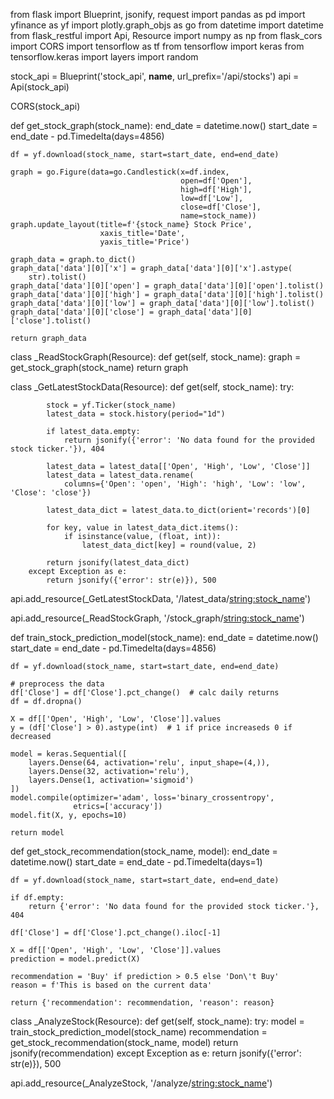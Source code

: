 from flask import Blueprint, jsonify, request
import pandas as pd
import yfinance as yf
import plotly.graph_objs as go
from datetime import datetime
from flask_restful import Api, Resource
import numpy as np
from flask_cors import CORS
import tensorflow as tf
from tensorflow import keras
from tensorflow.keras import layers
import random

stock_api = Blueprint('stock_api', __name__, url_prefix='/api/stocks')
api = Api(stock_api)

CORS(stock_api)


def get_stock_graph(stock_name):
    end_date = datetime.now()
    start_date = end_date - pd.Timedelta(days=4856)

    df = yf.download(stock_name, start=start_date, end=end_date)

    graph = go.Figure(data=go.Candlestick(x=df.index,
                                          open=df['Open'],
                                          high=df['High'],
                                          low=df['Low'],
                                          close=df['Close'],
                                          name=stock_name))
    graph.update_layout(title=f'{stock_name} Stock Price',
                        xaxis_title='Date',
                        yaxis_title='Price')

    graph_data = graph.to_dict()
    graph_data['data'][0]['x'] = graph_data['data'][0]['x'].astype(
        str).tolist()
    graph_data['data'][0]['open'] = graph_data['data'][0]['open'].tolist()
    graph_data['data'][0]['high'] = graph_data['data'][0]['high'].tolist()
    graph_data['data'][0]['low'] = graph_data['data'][0]['low'].tolist()
    graph_data['data'][0]['close'] = graph_data['data'][0]['close'].tolist()

    return graph_data





class _ReadStockGraph(Resource):
    def get(self, stock_name):
        graph = get_stock_graph(stock_name)
        return graph


class _GetLatestStockData(Resource):
    def get(self, stock_name):
        try:

            stock = yf.Ticker(stock_name)
            latest_data = stock.history(period="1d")

            if latest_data.empty:
                return jsonify({'error': 'No data found for the provided stock ticker.'}), 404

            latest_data = latest_data[['Open', 'High', 'Low', 'Close']]
            latest_data = latest_data.rename(
                columns={'Open': 'open', 'High': 'high', 'Low': 'low', 'Close': 'close'})

            latest_data_dict = latest_data.to_dict(orient='records')[0]

            for key, value in latest_data_dict.items():
                if isinstance(value, (float, int)):
                    latest_data_dict[key] = round(value, 2)

            return jsonify(latest_data_dict)
        except Exception as e:
            return jsonify({'error': str(e)}), 500


api.add_resource(_GetLatestStockData, '/latest_data/<string:stock_name>')

api.add_resource(_ReadStockGraph, '/stock_graph/<string:stock_name>')


def train_stock_prediction_model(stock_name):
    end_date = datetime.now()
    start_date = end_date - pd.Timedelta(days=4856)

    df = yf.download(stock_name, start=start_date, end=end_date)

    # preprocess the data
    df['Close'] = df['Close'].pct_change()  # calc daily returns
    df = df.dropna()

    X = df[['Open', 'High', 'Low', 'Close']].values
    y = (df['Close'] > 0).astype(int)  # 1 if price increaseds 0 if decreased

    model = keras.Sequential([
        layers.Dense(64, activation='relu', input_shape=(4,)),
        layers.Dense(32, activation='relu'),
        layers.Dense(1, activation='sigmoid')
    ])
    model.compile(optimizer='adam', loss='binary_crossentropy',
                  etrics=['accuracy'])
    model.fit(X, y, epochs=10)

    return model


def get_stock_recommendation(stock_name, model):
    end_date = datetime.now()
    start_date = end_date - pd.Timedelta(days=1)

    df = yf.download(stock_name, start=start_date, end=end_date)

    if df.empty:
        return {'error': 'No data found for the provided stock ticker.'}, 404

    df['Close'] = df['Close'].pct_change().iloc[-1]

    X = df[['Open', 'High', 'Low', 'Close']].values
    prediction = model.predict(X)

    recommendation = 'Buy' if prediction > 0.5 else 'Don\'t Buy'
    reason = f'This is based on the current data'

    return {'recommendation': recommendation, 'reason': reason}


class _AnalyzeStock(Resource):
    def get(self, stock_name):
        try:
            model = train_stock_prediction_model(stock_name)
            recommendation = get_stock_recommendation(stock_name, model)
            return jsonify(recommendation)
        except Exception as e:
            return jsonify({'error': str(e)}), 500


api.add_resource(_AnalyzeStock, '/analyze/<string:stock_name>')